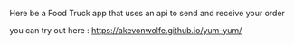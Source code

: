 Here be a Food Truck app that uses an api to send and receive your order

 you can try out here : https://akevonwolfe.github.io/yum-yum/

